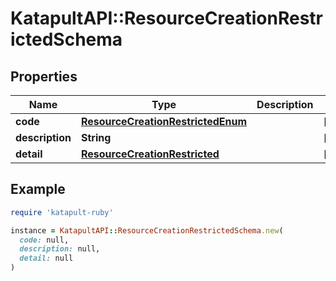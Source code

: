 # KatapultAPI::ResourceCreationRestrictedSchema

## Properties

| Name | Type | Description | Notes |
| ---- | ---- | ----------- | ----- |
| **code** | [**ResourceCreationRestrictedEnum**](ResourceCreationRestrictedEnum.md) |  | [optional] |
| **description** | **String** |  | [optional] |
| **detail** | [**ResourceCreationRestricted**](ResourceCreationRestricted.md) |  | [optional] |

## Example

```ruby
require 'katapult-ruby'

instance = KatapultAPI::ResourceCreationRestrictedSchema.new(
  code: null,
  description: null,
  detail: null
)
```

